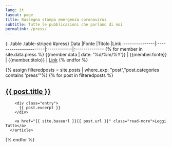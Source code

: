 ```yaml
---
lang: it
layout: page
title: Rassegna stampa emergenza coronavirus
subtitle: Tutte le pubblicazioni che parlano di noi
permalink: /press/
---
```



<script src="//code.jquery.com/jquery-1.12.3.js"></script>
<script src="//cdn.datatables.net/1.10.12/js/jquery.dataTables.min.js"></script>
<script src="//cdn.datatables.net/plug-ins/1.10.12/sorting/date-eu.js"></script>

<script>
$(document).ready(function() {
  $('#press').dataTable({
    "pageLength": 300,
    "language": {
      "search": "Cerca: ",
      "info":           "Da _START_ a _END_ di un totale di _TOTAL_",
      "infoFiltered":   "(filtro su _MAX_ entità)",
      "infoEmpty":      "Nessun risultato"
    },
    "bPaginate": false,
    "bLengthChange": false,
    "order": [[ 0, "desc" ]],
    columnDefs: [
      { type: 'date-eu', targets: 0 }
    ]
  });
});
</script>


{: .table .table-striped #press}
Data            |Fonte                   |Titolo       |Link
:---------------|:-----------------------|:------------|:--------------
{% for member in site.data.press %} {{member.data | date: '%d/%m/%Y'}} | {{member.fonte}} | {{member.titolo}} | [Link]({{member.link}})
{% endfor %}


<div class="posts">
{% assign filteredposts = site.posts | where_exp: "post","post.categories contains 'press'"%}
  {% for post in filteredposts %}
      <article class="post">
        <h1><a href="{{ site.baseurl }}{{ post.url }}">{{ post.title }}</a></h1>

        <div class="entry">
          {{ post.excerpt }}
        </div>

        <a href="{{ site.baseurl }}{{ post.url }}" class="read-more">Leggi Tutto</a>
      </article>
  {% endfor %}
</div>

